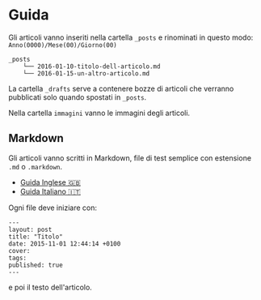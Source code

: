 # Guida
Gli articoli vanno inseriti nella cartella `_posts` e rinominati in questo modo: `Anno(0000)/Mese(00)/Giorno(00)`

```
_posts
    └── 2016-01-10-titolo-dell-articolo.md
    └── 2016-01-15-un-altro-articolo.md
```

La cartella `_drafts` serve a contenere bozze di articoli che verranno pubblicati solo quando spostati in `_posts`.

Nella cartella `immagini` vanno le immagini degli articoli.

## Markdown

Gli articoli vanno scritti in Markdown, file di test semplice con estensione `.md` o `.markdown`.

* [Guida Inglese 🇬🇧](https://github.com/adam-p/markdown-here/wiki/Markdown-Cheatsheet)
* [Guida Italiano 🇮🇹](http://www.maffucci.it/2013/08/29/formattazione-del-testo-con-markdown/)

Ogni file deve iniziare con:

```
---
layout: post
title: "Titolo"
date: 2015-11-01 12:44:14 +0100
cover:
tags:
published: true
---
```

e poi il testo dell'articolo.